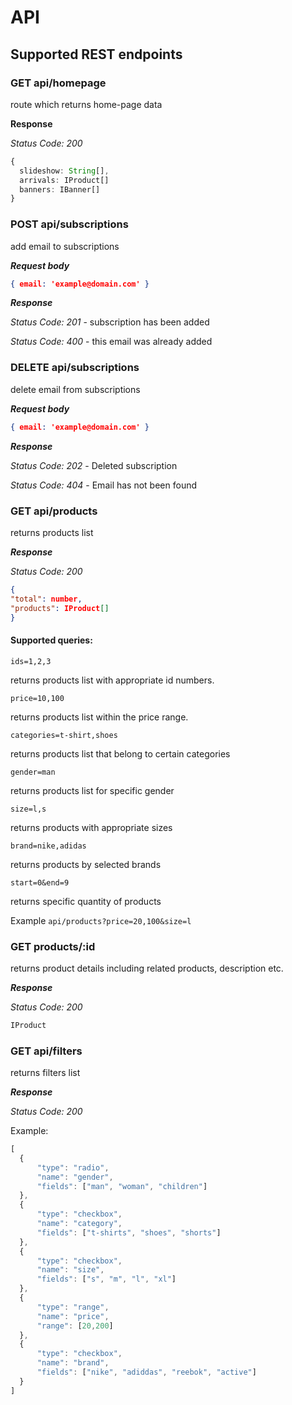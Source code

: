 # API

## Supported REST endpoints
### GET api/homepage
route which returns home-page data

**Response**

*Status Code: 200*

```ts
{
  slideshow: String[],
  arrivals: IProduct[]  
  banners: IBanner[]
}
```

### POST api/subscriptions
add email to subscriptions

***Request body***
```json
{ email: 'example@domain.com' }
```
***Response***

*Status Code: 201* - subscription has been added

*Status Code: 400* - this email was already added

### DELETE api/subscriptions
delete email from subscriptions

***Request body***
```json
{ email: 'example@domain.com' }
```
***Response***

*Status Code: 202* - Deleted subscription

*Status Code: 404* - Email has not been found


### GET api/products
returns products list

***Response***

*Status Code: 200*

```json
{
"total": number,
"products": IProduct[]
}
```

#### Supported queries:

`ids=1,2,3`

returns products list with appropriate id numbers.

`price=10,100`

returns products list  within the price range.

`categories=t-shirt,shoes`

returns products list that belong to certain categories

`gender=man`

returns products list for specific gender

`size=l,s`

returns products with appropriate sizes

`brand=nike,adidas`

returns products by selected brands

`start=0&end=9`

returns specific quantity of products

Example `api/products?price=20,100&size=l`

### GET products/:id
returns product details including related products, description etc.

***Response***

*Status Code: 200*
```ts
IProduct
```

### GET api/filters
returns filters list

***Response***

*Status Code: 200*

Example:
```ts
[
  {
      "type": "radio",
      "name": "gender",
      "fields": ["man", "woman", "children"]
  },
  {
      "type": "checkbox",
      "name": "category",
      "fields": ["t-shirts", "shoes", "shorts"]
  },
  {
      "type": "checkbox",
      "name": "size",
      "fields": ["s", "m", "l", "xl"]
  },
  {
      "type": "range",
      "name": "price",
      "range": [20,200]
  },
  {
      "type": "checkbox",
      "name": "brand",
      "fields": ["nike", "adiddas", "reebok", "active"]
  }
]
```





